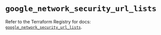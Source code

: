 # `google_network_security_url_lists`

Refer to the Terraform Registry for docs: [`google_network_security_url_lists`](https://registry.terraform.io/providers/hashicorp/google-beta/6.36.0/docs/resources/google_network_security_url_lists).
